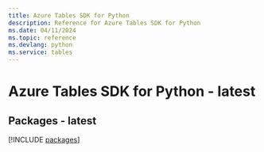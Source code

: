 ```yaml
---
title: Azure Tables SDK for Python
description: Reference for Azure Tables SDK for Python
ms.date: 04/11/2024
ms.topic: reference
ms.devlang: python
ms.service: tables
---
```

# Azure Tables SDK for Python - latest
## Packages - latest
[!INCLUDE [packages](tables-index.md)]